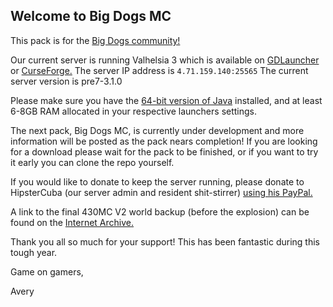 ## Welcome to Big Dogs MC

This pack is for the [Big Dogs community!](https://discord.gg/6yg4gdV)

Our current server is running Valhelsia 3 which is available on [GDLauncher](https://gdevs.io/) or [CurseForge.](https://curseforge.overwolf.com/)
The server IP address is `4.71.159.140:25565`
The current server version is pre7-3.1.0

Please make sure you have the [64-bit version of Java](https://www.java.com/en/download/manual.jsp) installed, and at least 6-8GB RAM allocated in your respective launchers settings.

The next pack, Big Dogs MC, is currently under development and more information will be posted as the pack nears completion! 
If you are looking for a download please wait for the pack to be finished, or if you want to try it early you can clone the repo yourself.

If you would like to donate to keep the server running, please donate to HipsterCuba (our server admin and resident shit-stirrer) [using his PayPal.](https://paypal.me/Jkirkland2015)

A link to the final 430MC V2 world backup (before the explosion) can be found on the [Internet Archive.](https://archive.org/details/430mcv2backup)

Thank you all so much for your support! This has been fantastic during this tough year.

Game on gamers,

Avery